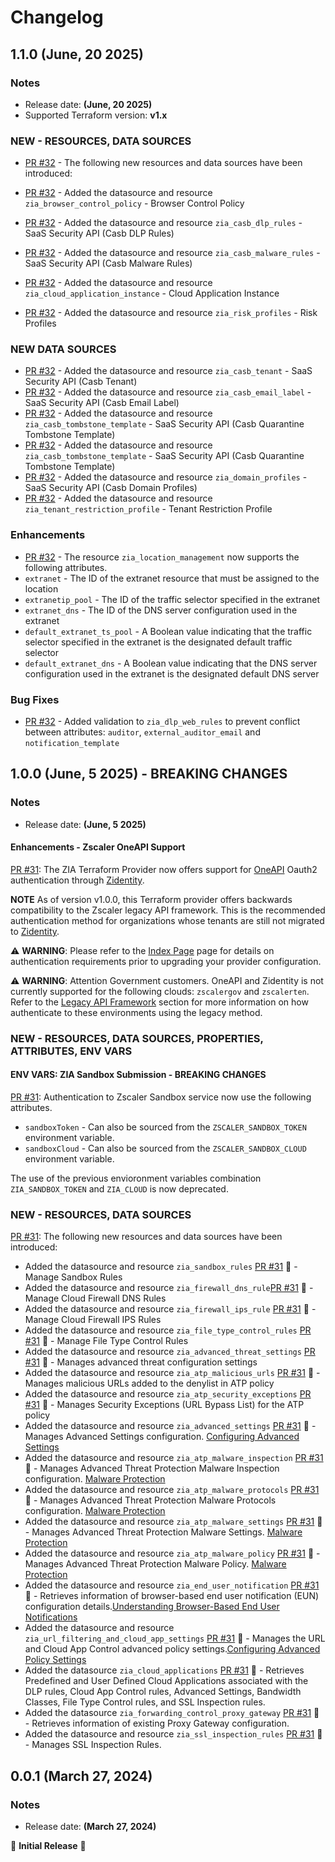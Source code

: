 # Changelog

## 1.1.0 (June, 20 2025)

### Notes

- Release date: **(June, 20 2025)**
- Supported Terraform version: **v1.x**

### NEW - RESOURCES, DATA SOURCES

- [PR #32](https://github.com/zscaler/pulumi-zia/pull/32) - The following new resources and data sources have been introduced:

- [PR #32](https://github.com/zscaler/pulumi-zia/pull/32) - Added the datasource and resource ``zia_browser_control_policy`` - Browser Control Policy
- [PR #32](https://github.com/zscaler/pulumi-zia/pull/32) - Added the datasource and resource ``zia_casb_dlp_rules`` - SaaS Security API (Casb DLP Rules)
- [PR #32](https://github.com/zscaler/pulumi-zia/pull/32) - Added the datasource and resource ``zia_casb_malware_rules`` - SaaS Security API (Casb Malware Rules)
- [PR #32](https://github.com/zscaler/pulumi-zia/pull/32) - Added the datasource and resource ``zia_cloud_application_instance`` - Cloud Application Instance
- [PR #32](https://github.com/zscaler/pulumi-zia/pull/32) - Added the datasource and resource ``zia_risk_profiles`` - Risk Profiles

### NEW DATA SOURCES

- [PR #32](https://github.com/zscaler/pulumi-zia/pull/32) - Added the datasource and resource ``zia_casb_tenant`` - SaaS Security API (Casb Tenant)
- [PR #32](https://github.com/zscaler/pulumi-zia/pull/32) - Added the datasource and resource ``zia_casb_email_label`` - SaaS Security API (Casb Email Label)
- [PR #32](https://github.com/zscaler/pulumi-zia/pull/32) - Added the datasource and resource ``zia_casb_tombstone_template`` - SaaS Security API (Casb Quarantine Tombstone Template)
- [PR #32](https://github.com/zscaler/pulumi-zia/pull/32) - Added the datasource and resource ``zia_casb_tombstone_template`` - SaaS Security API (Casb Quarantine Tombstone Template)
- [PR #32](https://github.com/zscaler/pulumi-zia/pull/32) - Added the datasource and resource ``zia_domain_profiles`` - SaaS Security API (Casb Domain Profiles)
- [PR #32](https://github.com/zscaler/pulumi-zia/pull/32) - Added the datasource and resource ``zia_tenant_restriction_profile`` - Tenant Restriction Profile

### Enhancements

- [PR #32](https://github.com/zscaler/pulumi-zia/pull/32) - The resource `zia_location_management` now supports the following attributes.
- `extranet` - The ID of the extranet resource that must be assigned to the location
- `extranetip_pool` - The ID of the traffic selector specified in the extranet
- `extranet_dns` - The ID of the DNS server configuration used in the extranet
- `default_extranet_ts_pool` - A Boolean value indicating that the traffic selector specified in the extranet is the designated default traffic selector
- `default_extranet_dns` - A Boolean value indicating that the DNS server configuration used in the extranet is the designated default DNS server

### Bug Fixes

- [PR #32](https://github.com/zscaler/pulumi-zia/pull/32) - Added validation to ``zia_dlp_web_rules`` to prevent conflict between attributes: `auditor`, `external_auditor_email` and `notification_template`

## 1.0.0 (June, 5 2025) - BREAKING CHANGES

### Notes

- Release date: **(June, 5 2025)**

#### Enhancements - Zscaler OneAPI Support

[PR #31](https://github.com/zscaler/pulumi-zia/pull/31): The ZIA Terraform Provider now offers support for [OneAPI](https://help.zscaler.com/oneapi/understanding-oneapi) Oauth2 authentication through [Zidentity](https://help.zscaler.com/zidentity/what-zidentity).

**NOTE** As of version v1.0.0, this Terraform provider offers backwards compatibility to the Zscaler legacy API framework. This is the recommended authentication method for organizations whose tenants are still not migrated to [Zidentity](https://help.zscaler.com/zidentity/what-zidentity).

⚠️ **WARNING**: Please refer to the [Index Page](https://github.com/zscaler/terraform-provider-zia/blob/master/docs/index.md) page for details on authentication requirements prior to upgrading your provider configuration.

⚠️ **WARNING**: Attention Government customers. OneAPI and Zidentity is not currently supported for the following clouds: `zscalergov` and `zscalerten`. Refer to the [Legacy API Framework](https://github.com/zscaler/terraform-provider-zpa/blob/master/docs/index) section for more information on how authenticate to these environments using the legacy method.

### NEW - RESOURCES, DATA SOURCES, PROPERTIES, ATTRIBUTES, ENV VARS

#### ENV VARS: ZIA Sandbox Submission - BREAKING CHANGES

[PR #31](https://github.com/zscaler/pulumi-zia/pull/31): Authentication to Zscaler Sandbox service now use the following attributes.

- `sandboxToken` - Can also be sourced from the `ZSCALER_SANDBOX_TOKEN` environment variable.
- `sandboxCloud` - Can also be sourced from the `ZSCALER_SANDBOX_CLOUD` environment variable.

The use of the previous envioronment variables combination `ZIA_SANDBOX_TOKEN` and `ZIA_CLOUD` is now deprecated.

### NEW - RESOURCES, DATA SOURCES

[PR #31](https://github.com/zscaler/pulumi-zia/pull/31): The following new resources and data sources have been introduced:

- Added the datasource and resource ``zia_sandbox_rules`` [PR #31](https://github.com/zscaler/pulumi-zia/pull/31) :rocket: - Manage Sandbox Rules
- Added the datasource and resource ``zia_firewall_dns_rule``[PR #31](https://github.com/zscaler/pulumi-zia/pull/31) :rocket: - Manage Cloud Firewall DNS Rules
- Added the datasource and resource ``zia_firewall_ips_rule`` [PR #31](https://github.com/zscaler/pulumi-zia/pull/31) :rocket: - Manage Cloud Firewall IPS Rules
- Added the datasource and resource ``zia_file_type_control_rules`` [PR #31](https://github.com/zscaler/pulumi-zia/pull/31) :rocket: - Manage File Type Control Rules
- Added the datasource and resource ``zia_advanced_threat_settings`` [PR #31](https://github.com/zscaler/pulumi-zia/pull/31) :rocket: - Manages advanced threat configuration settings
- Added the datasource and resource ``zia_atp_malicious_urls`` [PR #31](https://github.com/zscaler/pulumi-zia/pull/31) :rocket: - Manages malicious URLs added to the denylist in ATP policy
- Added the datasource and resource ``zia_atp_security_exceptions`` [PR #31](https://github.com/zscaler/pulumi-zia/pull/31) :rocket: - Manages Security Exceptions (URL Bypass List) for the ATP policy
- Added the datasource and resource ``zia_advanced_settings`` [PR #31](https://github.com/zscaler/pulumi-zia/pull/31) :rocket: - Manages Advanced Settings configuration. [Configuring Advanced Settings](https://help.zscaler.com/zia/configuring-advanced-settings)
- Added the datasource and resource ``zia_atp_malware_inspection`` [PR #31](https://github.com/zscaler/pulumi-zia/pull/31) :rocket: - Manages Advanced Threat Protection Malware Inspection configuration. [Malware Protection](https://help.zscaler.com/zia/policies/malware-protection)
- Added the datasource and resource ``zia_atp_malware_protocols`` [PR #31](https://github.com/zscaler/pulumi-zia/pull/31) :rocket: - Manages Advanced Threat Protection Malware Protocols configuration. [Malware Protection](https://help.zscaler.com/zia/policies/malware-protection)
- Added the datasource and resource ``zia_atp_malware_settings`` [PR #31](https://github.com/zscaler/pulumi-zia/pull/31) :rocket: - Manages Advanced Threat Protection Malware Settings. [Malware Protection](https://help.zscaler.com/zia/policies/malware-protection)
- Added the datasource and resource ``zia_atp_malware_policy`` [PR #31](https://github.com/zscaler/pulumi-zia/pull/31) :rocket: - Manages Advanced Threat Protection Malware Policy. [Malware Protection](https://help.zscaler.com/zia/policies/malware-protection)
- Added the datasource and resource ``zia_end_user_notification`` [PR #31](https://github.com/zscaler/pulumi-zia/pull/31) :rocket: - Retrieves information of browser-based end user notification (EUN) configuration details.[Understanding Browser-Based End User Notifications](https://help.zscaler.com/zia/understanding-browser-based-end-user-notifications)
- Added the datasource and resource ``zia_url_filtering_and_cloud_app_settings`` [PR #31](https://github.com/zscaler/pulumi-zia/pull/31) :rocket: - Manages the URL and Cloud App Control advanced policy settings.[Configuring Advanced Policy Settings](https://help.zscaler.com/zia/configuring-advanced-policy-settings)
- Added the datasource ``zia_cloud_applications`` [PR #31](https://github.com/zscaler/pulumi-zia/pull/31) :rocket: - Retrieves Predefined and User Defined Cloud Applications associated with the DLP rules, Cloud App Control rules, Advanced Settings, Bandwidth Classes, File Type Control rules, and SSL Inspection rules.
- Added the datasource ``zia_forwarding_control_proxy_gateway`` [PR #31](https://github.com/zscaler/pulumi-zia/pull/31) :rocket: - Retrieves information of existing Proxy Gateway configuration.
- Added the datasource and resource ``zia_ssl_inspection_rules`` [PR #31](https://github.com/zscaler/pulumi-zia/pull/31) :rocket: - Manages SSL Inspection Rules.

## 0.0.1 (March 27, 2024)

### Notes

- Release date: **(March 27, 2024)**

🎉 **Initial Release** 🎉

